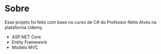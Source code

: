 # Sobre
Esse projeto foi feito com base no curso de C# do Professor Nélio Alves na plataforma Udemy.

- ASP.NET Core
- Entity Framework
- Modelo MVC
